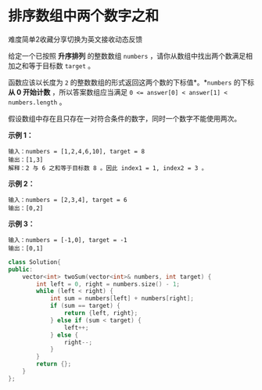 # 排序数组中两个数字之和

难度简单2收藏分享切换为英文接收动态反馈

给定一个已按照 **升序排列** 的整数数组 `numbers` ，请你从数组中找出两个数满足相加之和等于目标数 `target` 。

函数应该以长度为 `2` 的整数数组的形式返回这两个数的下标值*。*`numbers` 的下标 **从 0 开始计数** ，所以答案数组应当满足 `0 <= answer[0] < answer[1] < numbers.length` 。

假设数组中存在且只存在一对符合条件的数字，同时一个数字不能使用两次。

 

**示例 1：**

```
输入：numbers = [1,2,4,6,10], target = 8
输出：[1,3]
解释：2 与 6 之和等于目标数 8 。因此 index1 = 1, index2 = 3 。
```

**示例 2：**

```
输入：numbers = [2,3,4], target = 6
输出：[0,2]
```

**示例 3：**

```
输入：numbers = [-1,0], target = -1
输出：[0,1]
```

 ```C++
 class Solution{
 public:
     vector<int> twoSum(vector<int>& numbers, int target) {
         int left = 0, right = numbers.size() - 1;
         while (left < right) {
             int sum = numbers[left] + numbers[right];
             if (sum == target) {
                 return {left, right};
             } else if (sum < target) {
                 left++;
             } else {
                 right--;
             }
         }
         return {};
     }
 };
 ```

